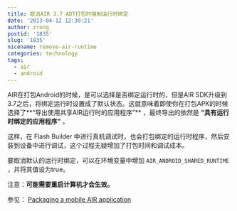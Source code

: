 ```yaml
---
title: 取消AIR 3.7 ADT打包时强制运行时绑定
date: '2013-04-12 12:30:21'
author: zrong
postid: '1835'
slug: '1835'
nicename: remove-air-runtime
categories: technology
tags:
  - air
  - android
---
```


AIR在打包Android的时候，是可以选择是否绑定运行时的，但是AIR SDK升级到3.7之后，将绑定运行时设置成了默认状态。这就意味着即使你在打包APK的时候选择了**“导出使用共享AIR运行时的应用程序”** ，最终导出的依然是 **“具有运行时绑定的应用程序”** 。

这样，在 Flash Builder 中进行真机调试时，也会打包绑定的运行时程序，然后安装到设备中进行调试，这个过程无疑增加了打包时间和调试成本。

要取消默认的运行时绑定，可以在环境变量中增加 `AIR_ANDROID_SHARED_RUNTIME` ，并将其值设为true。

注意：**可能需要重启计算机才会生效。**

参见： [Packaging a mobile AIR application](http://help.adobe.com/en_US/air/build/WSfffb011ac560372f-5d0f4f25128cc9cd0cb-7ffb.html)

